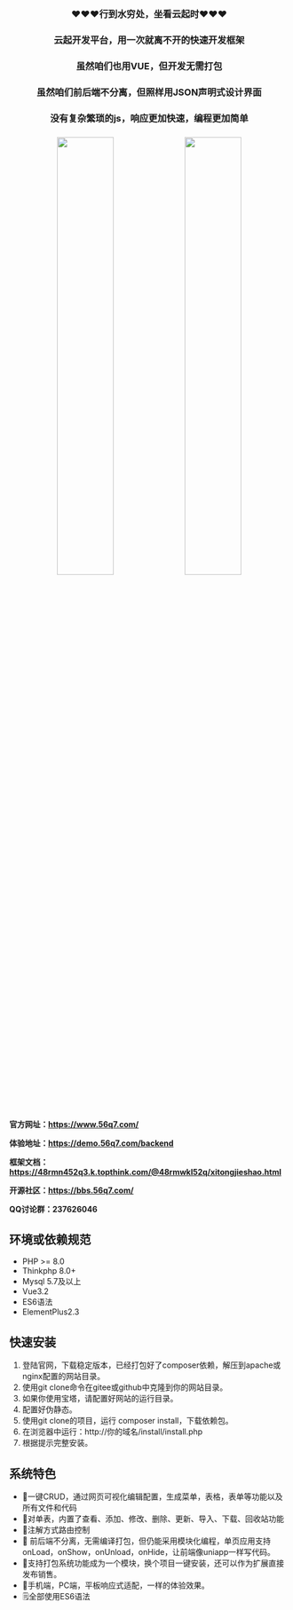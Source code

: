 <h3></h3>
<h3 align="center">❤❤❤行到水穷处，坐看云起时❤❤❤</h3>
<h3 align="center">云起开发平台，用一次就离不开的快速开发框架</h3>
<h3 align="center">虽然咱们也用VUE，但开发无需打包</h3>
<h3 align="center">虽然咱们前后端不分离，但照样用JSON声明式设计界面</h3>
<h3 align="center">没有复杂繁琐的js，响应更加快速，编程更加简单</h3>
<h3></h3>
<p style="text-align:center;">
<img src="https://www.56q7.com/upload/04/20231012164034.png" width="45%"/>
<img src="https://www.56q7.com/upload/04/20231012164040.png" width="45%"/>
</p>

**官方网址：https://www.56q7.com/**

**体验地址：https://demo.56q7.com/backend**

**框架文档：https://48rmn452q3.k.topthink.com/@48rmwkl52q/xitongjieshao.html**

**开源社区：https://bbs.56q7.com/**

**QQ讨论群：237626046**

## 环境或依赖规范
* PHP >= 8.0
* Thinkphp 8.0+
* Mysql 5.7及以上
* Vue3.2
* ES6语法
* ElementPlus2.3

## 快速安装
1. 登陆官网，下载稳定版本，已经打包好了composer依赖，解压到apache或nginx配置的网站目录。
1. 使用git clone命令在gitee或github中克隆到你的网站目录。
1. 如果你使用宝塔，请配置好网站的运行目录。
1. 配置好伪静态。
1. 使用git clone的项目，运行 composer install，下载依赖包。
1. 在浏览器中运行：http://你的域名/install/install.php
1. 根据提示完整安装。
## 系统特色
* 🚀一键CRUD，通过网页可视化编辑配置，生成菜单，表格，表单等功能以及所有文件和代码
* 🍜对单表，内置了查看、添加、修改、删除、更新、导入、下载、回收站功能
* 🚩注解方式路由控制
* 🥰 ‍‍前后端不分离，无需编译打包，但仍能采用模块化编程，单页应用支持onLoad，onShow，onUnload，onHide，让前端像uniapp一样写代码。
* 🧊支持打包系统功能成为一个模块，换个项目一键安装，还可以作为扩展直接发布销售。
* 📱手机端，PC端，平板响应式适配，一样的体验效果。
* 🗒️全部使用ES6语法
